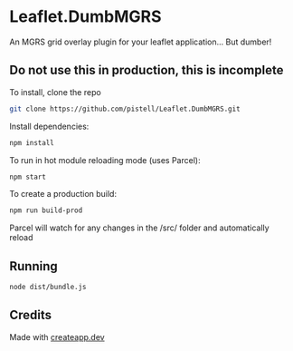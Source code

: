 # Leaflet.DumbMGRS

An MGRS grid overlay plugin for your leaflet application... But dumber!

## Do not use this in production, this is incomplete

To install, clone the repo

```sh
git clone https://github.com/pistell/Leaflet.DumbMGRS.git
```

Install dependencies:

```sh
npm install
```

To run in hot module reloading mode (uses Parcel):

```sh
npm start
```

To create a production build:

```sh
npm run build-prod
```

Parcel will watch for any changes in the /src/ folder and automatically reload

## Running

```sh
node dist/bundle.js
```

## Credits

Made with [createapp.dev](https://createapp.dev/)
